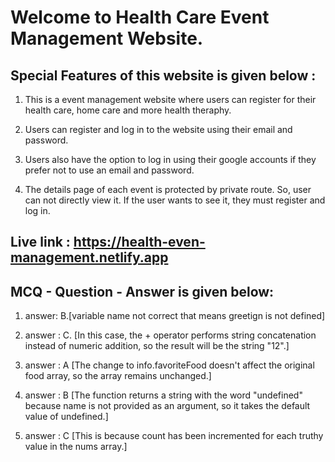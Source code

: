 # Welcome to Health Care Event Management Website.

  ## Special Features of this website is given below :

  1. This is a event management website where users can register for their health care, home care and more health theraphy.

  2. Users can register and  log in to the  website using their email and password.
  3. Users also have the option to log in using their google accounts if they prefer not to use an email and password.
  4. The details page of  each event is protected by private route. So, user can not directly view it. If the user wants to see it, they must register and log in.

  ## Live link : https://health-even-management.netlify.app  

  ## MCQ - Question - Answer is given below:
  1. answer: B.[variable name not correct that means greetign is not defined]

  2. answer : C. [In this case, the + operator performs string concatenation instead of numeric addition, so the result will be the string "12".]
  3. answer : A [The change to info.favoriteFood doesn't affect the original food array, so the array remains unchanged.]
  4. answer : B [The function returns a string with the word "undefined" because name is not provided as an argument, so it takes the default value of undefined.]
  5. answer : C [This is because count has been incremented for each truthy value in the nums array.]
